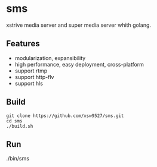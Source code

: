 # sms
xstrive media server and super media server whith golang.

## Features
* modularization, expansibility
* high performance, easy deployment, cross-platform
* support rtmp 
* support http-flv
* support hls

## Build

```
git clone https://github.com/xsw9527/sms.git
cd sms  
./build.sh  
```

## Run
./bin/sms


